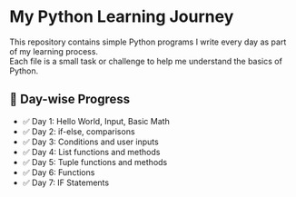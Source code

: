 # My Python Learning Journey

This repository contains simple Python programs I write every day as part of my learning process.  
Each file is a small task or challenge to help me understand the basics of Python.

## 🌱 Day-wise Progress
- ✅ Day 1: Hello World, Input, Basic Math
- ✅ Day 2: if-else, comparisons
- ✅ Day 3: Conditions and user inputs
- ✅ Day 4: List functions and methods
- ✅ Day 5: Tuple functions and methods
- ✅ Day 6: Functions
- ✅ Day 7: IF Statements 


